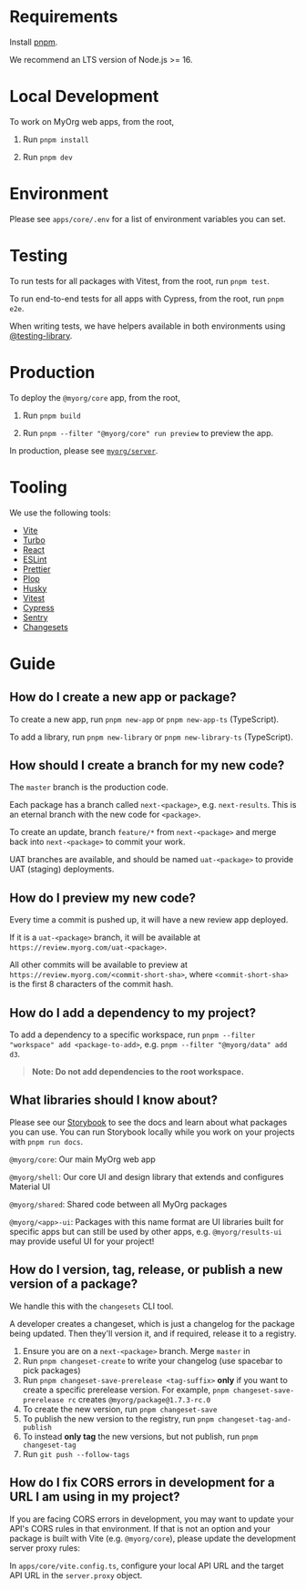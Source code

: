 # Requirements

Install [pnpm](https://pnpm.io/).

We recommend an LTS version of Node.js >= 16.

# Local Development

To work on MyOrg web apps, from the root,

1. Run `pnpm install`

2. Run `pnpm dev`

# Environment

Please see `apps/core/.env` for a list of environment variables you can set.

# Testing

To run tests for all packages with Vitest, from the root, run `pnpm test`.

To run end-to-end tests for all apps with Cypress, from the root, run `pnpm e2e`.

When writing tests, we have helpers available in both environments using [@testing-library](https://testing-library.com/docs/queries/about).

# Production

To deploy the `@myorg/core` app, from the root,

1. Run `pnpm build`

2. Run `pnpm --filter "@myorg/core" run preview` to preview the app.

In production, please see [`myorg/server`](https://github.myorg.org/myorg/myorg-server).

# Tooling

We use the following tools:

- [Vite](https://vitejs.dev/)
- [Turbo](https://turbo.build/repo)
- [React](https://reactjs.org/)
- [ESLint](https://eslint.org/)
- [Prettier](https://prettier.io/)
- [Plop](https://github.com/plopjs/plop)
- [Husky](https://github.com/typicode/husky)
- [Vitest](https://github.com/vitest-dev/vitest)
- [Cypress](https://www.cypress.io/)
- [Sentry](https://github.com/getsentry/sentry)
- [Changesets](https://github.com/changesets/changesets)

# Guide

## How do I create a new app or package?

To create a new app, run `pnpm new-app` or `pnpm new-app-ts` (TypeScript).

To add a library, run `pnpm new-library` or `pnpm new-library-ts` (TypeScript).

## How should I create a branch for my new code?

The `master` branch is the production code.

Each package has a branch called `next-<package>`, e.g. `next-results`. This is an eternal branch with the new code for `<package>`.

To create an update, branch `feature/*` from `next-<package>` and merge back into `next-<package>` to commit your work.

UAT branches are available, and should be named `uat-<package>` to provide UAT (staging) deployments.

## How do I preview my new code?

Every time a commit is pushed up, it will have a new review app deployed.

If it is a `uat-<package>` branch, it will be available at `https://review.myorg.com/uat-<package>`.

All other commits will be available to preview at `https://review.myorg.com/<commit-short-sha>`, where `<commit-short-sha>` is the first 8 characters of the commit hash.

## How do I add a dependency to my project?

To add a dependency to a specific workspace, run `pnpm --filter "workspace" add <package-to-add>`, e.g. `pnpm --filter "@myorg/data" add d3`.

> **Note: Do not add dependencies to the root workspace.**

## What libraries should I know about?

Please see our [Storybook](https://storybook.myorg.com) to see the docs and learn about what packages you can use. You can run Storybook locally while you work on your projects with `pnpm run docs`.

`@myorg/core`: Our main MyOrg web app

`@myorg/shell`: Our core UI and design library that extends and configures Material UI

`@myorg/shared`: Shared code between all MyOrg packages

`@myorg/<app>-ui`: Packages with this name format are UI libraries built for specific apps but can still be used by other apps, e.g. `@myorg/results-ui` may provide useful UI for your project!

## How do I version, tag, release, or publish a new version of a package?

We handle this with the `changesets` CLI tool.

A developer creates a changeset, which is just a changelog for the package being updated. Then they'll version it, and if required, release it to a registry.

1. Ensure you are on a `next-<package>` branch. Merge `master` in
2. Run `pnpm changeset-create` to write your changelog (use spacebar to pick packages)
3. Run `pnpm changeset-save-prerelease <tag-suffix>` **only** if you want to create a specific prerelease version. For example, `pnpm changeset-save-prerelease rc` creates `@myorg/package@1.7.3-rc.0`
4. To create the new version, run `pnpm changeset-save`
5. To publish the new version to the registry, run `pnpm changeset-tag-and-publish`
6. To instead **only tag** the new versions, but not publish, run `pnpm changeset-tag`
7. Run `git push --follow-tags`

## How do I fix CORS errors in development for a URL I am using in my project?

If you are facing CORS errors in development, you may want to update your API's CORS rules in that environment. If that is not an option and your package is built with Vite (e.g. `@myorg/core`), please update the development server proxy rules:

In `apps/core/vite.config.ts`, configure your local API URL and the target API URL in the `server.proxy` object.
